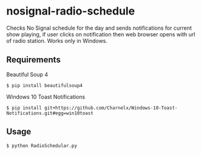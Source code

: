 # nosignal-radio-schedule
Checks No Signal schedule for the day and sends notifications for current show playing, if user clicks on notification then web browser opens with url of radio station. Works only in Windows. 

## Requirements 
Beautiful Soup 4 
```
$ pip install beautifulsoup4
```
Windows 10 Toast Notifications
```
$ pip install git+https://github.com/Charnelx/Windows-10-Toast-Notifications.git#egg=win10toast
```

## Usage
```
$ python RadioSchedular.py
```
